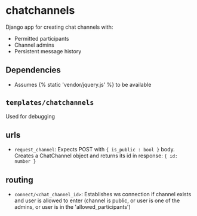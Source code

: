 # chatchannels

Django app for creating chat channels with:
 - Permitted participants
 - Channel admins
 - Persistent message history
 
## Dependencies
 - Assumes {% static 'vendor/jquery.js' %} to be available

## `templates/chatchannels`

Used for debugging

## urls

- ``request_channel``: Expects POST with ``{ is_public : bool }`` body. Creates a ChatChannel object
and returns its id in response: ``{ id: number }``

## routing

- ``connect/<chat_channel_id>``: Establishes ws connection if
channel exists and user is allowed to enter (channel is public,
or user is one of the admins, or user is in the 'allowed_participants')


